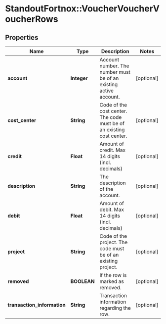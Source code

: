 # StandoutFortnox::VoucherVoucherVoucherRows

## Properties
Name | Type | Description | Notes
------------ | ------------- | ------------- | -------------
**account** | **Integer** | Account number. The number must be of an existing active account. | [optional] 
**cost_center** | **String** | Code of the cost center. The code must be of an existing cost center. | [optional] 
**credit** | **Float** | Amount of credit. Max 14 digits (incl. decimals) | [optional] 
**description** | **String** | The description of the account. | [optional] 
**debit** | **Float** | Amount of debit. Max 14 digits (incl. decimals) | [optional] 
**project** | **String** | Code of the project. The code must be of an existing project. | [optional] 
**removed** | **BOOLEAN** | If the row is marked as removed. | [optional] 
**transaction_information** | **String** | Transaction information regarding the row. | [optional] 

